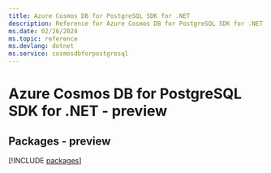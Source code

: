 ```yaml
---
title: Azure Cosmos DB for PostgreSQL SDK for .NET
description: Reference for Azure Cosmos DB for PostgreSQL SDK for .NET
ms.date: 02/26/2024
ms.topic: reference
ms.devlang: dotnet
ms.service: cosmosdbforpostgresql
---
```

# Azure Cosmos DB for PostgreSQL SDK for .NET - preview
## Packages - preview
[!INCLUDE [packages](cosmos-db-for-postgresql-index.md)]